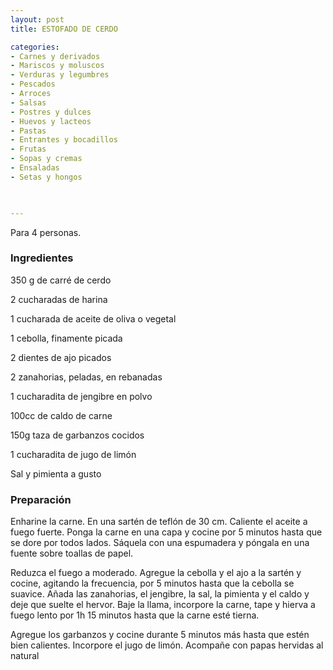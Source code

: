 ```yaml
---
layout: post
title: ESTOFADO DE CERDO

categories:
- Carnes y derivados
- Mariscos y moluscos
- Verduras y legumbres
- Pescados
- Arroces
- Salsas
- Postres y dulces
- Huevos y lacteos
- Pastas
- Entrantes y bocadillos
- Frutas
- Sopas y cremas
- Ensaladas
- Setas y hongos
 


---
```


Para 4 personas.

<h3>Ingredientes</h3>

350 g de carré de cerdo

2 cucharadas de harina

1 cucharada de aceite de oliva o vegetal

1 cebolla, finamente picada

2 dientes de ajo picados

2 zanahorias, peladas, en rebanadas

1 cucharadita de jengibre en polvo

100cc de caldo de carne

150g taza de garbanzos cocidos

1 cucharadita de jugo de limón

Sal y pimienta a gusto

<h3>Preparación</h3>

Enharine la carne. En una sartén de teflón de 30 cm. Caliente el aceite a fuego fuerte. Ponga la carne en una capa y cocine por 5 minutos hasta que se dore por todos lados. Sáquela con una espumadera y póngala en una fuente sobre toallas de papel.

Reduzca el fuego a moderado. Agregue la cebolla y el ajo a la sartén y cocine, agitando la frecuencia, por 5 minutos hasta que la cebolla se suavice. Añada las zanahorias, el jengibre, la sal, la pimienta y el caldo y deje que suelte el hervor. Baje la llama, incorpore la carne, tape y hierva a fuego lento por 1h 15 minutos hasta que la carne esté tierna.

Agregue los garbanzos y cocine durante 5 minutos más hasta que estén bien calientes. Incorpore el jugo de limón. Acompañe con papas hervidas al natural

